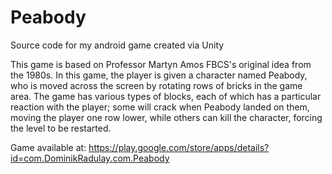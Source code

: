 # Peabody
Source code for my android game created via Unity

This game is based on Professor Martyn Amos FBCS's original idea from the 1980s. 
In this game, the player is given a character named Peabody, who is moved across the screen by rotating rows of bricks in the game area. 
The game has various types of blocks, each of which has a particular reaction with the player; 
some will crack when Peabody landed on them, moving the player one row lower, while others can kill the character, forcing the level to be restarted.

Game available at: https://play.google.com/store/apps/details?id=com.DominikRadulay.com.Peabody
